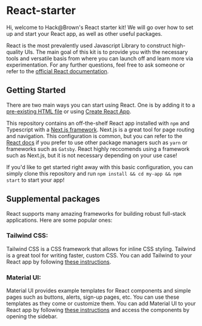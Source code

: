 # React-starter
Hi, welcome to Hack@Brown's React starter kit! We will go over how to set up and start your React app, as well as other useful packages.

React is the most prevalently used Javascript Library to construct high-quality UIs. The main goal of this kit is to provide you with the necessary tools and versatile basis from where you can launch off and learn more via experimentation. For any further questions, feel free to ask someone or refer to the [official React documentation](https://react.dev/).

## Getting Started
There are two main ways you can start using React. One is by adding it to a [pre-existing HTML file](https://react.dev/learn/add-react-to-an-existing-project) or using [Create React App](https://react.dev/learn/start-a-new-react-project). 

This repository contains an off-the-shelf React app installed with `npm` and Typescript with a [Next.js framework](https://nextjs.org/learn-pages-router/basics/create-nextjs-app). Next.js is a great tool for page routing and navigation. This configuration is common, but you can refer to the [React docs](https://react.dev/learn/start-a-new-react-project) if you prefer to use other package managers such as `yarn` or frameworks such as `Gatsby`. React highly reccomends using a framework such as Next.js, but it is not necessary depending on your use case! 

If you'd like to get started right away with this basic configuration, you can simply clone this repository and run `npm install && cd my-app && npm start` to start your app!   

## Supplemental packages
React supports many amazing frameworks for building robust full-stack applications. Here are some popular ones:

### Tailwind CSS:
Tailwind CSS is a CSS framework that allows for inline CSS styling. Tailwind is a great tool for writing faster, custom CSS. You can add Tailwind to your React app by following [these instructions](https://tailwindcss.com/docs/guides/create-react-app).

### Material UI: 
Material UI provides example templates for React components and simple pages such as buttons, alerts, sign-up pages, etc.  You can use these templates as they come or customize them. You can add Material UI to your React app by following [these instructions](https://mui.com/material-ui/getting-started/installation/) and access the components by opening the sidebar.



